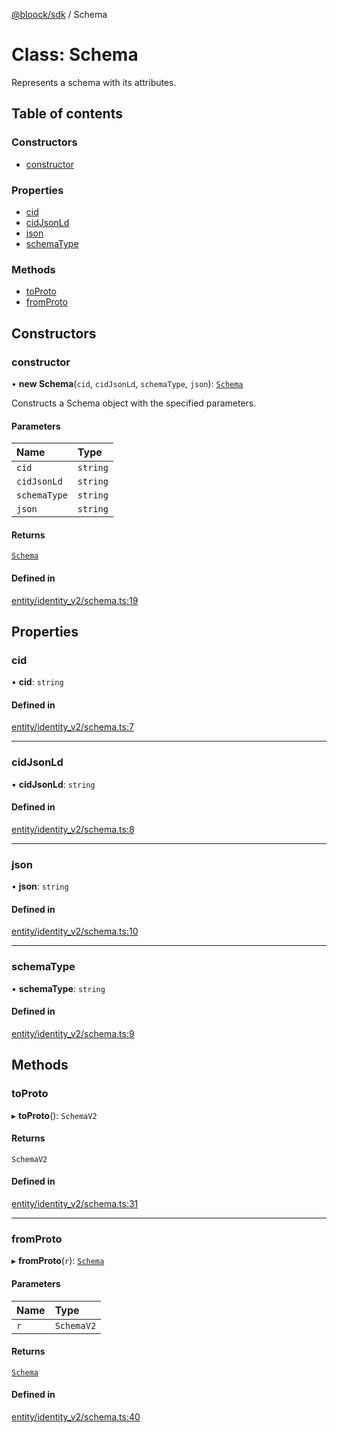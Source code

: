 [@bloock/sdk](../index.md) / Schema

# Class: Schema

Represents a schema with its attributes.

## Table of contents

### Constructors

- [constructor](Schema.md#constructor)

### Properties

- [cid](Schema.md#cid)
- [cidJsonLd](Schema.md#cidjsonld)
- [json](Schema.md#json)
- [schemaType](Schema.md#schematype)

### Methods

- [toProto](Schema.md#toproto)
- [fromProto](Schema.md#fromproto)

## Constructors

### constructor

• **new Schema**(`cid`, `cidJsonLd`, `schemaType`, `json`): [`Schema`](Schema.md)

Constructs a Schema object with the specified parameters.

#### Parameters

| Name | Type |
| :------ | :------ |
| `cid` | `string` |
| `cidJsonLd` | `string` |
| `schemaType` | `string` |
| `json` | `string` |

#### Returns

[`Schema`](Schema.md)

#### Defined in

[entity/identity_v2/schema.ts:19](https://github.com/bloock/bloock-sdk/blob/6fda345/languages/js/src/entity/identity_v2/schema.ts#L19)

## Properties

### cid

• **cid**: `string`

#### Defined in

[entity/identity_v2/schema.ts:7](https://github.com/bloock/bloock-sdk/blob/6fda345/languages/js/src/entity/identity_v2/schema.ts#L7)

___

### cidJsonLd

• **cidJsonLd**: `string`

#### Defined in

[entity/identity_v2/schema.ts:8](https://github.com/bloock/bloock-sdk/blob/6fda345/languages/js/src/entity/identity_v2/schema.ts#L8)

___

### json

• **json**: `string`

#### Defined in

[entity/identity_v2/schema.ts:10](https://github.com/bloock/bloock-sdk/blob/6fda345/languages/js/src/entity/identity_v2/schema.ts#L10)

___

### schemaType

• **schemaType**: `string`

#### Defined in

[entity/identity_v2/schema.ts:9](https://github.com/bloock/bloock-sdk/blob/6fda345/languages/js/src/entity/identity_v2/schema.ts#L9)

## Methods

### toProto

▸ **toProto**(): `SchemaV2`

#### Returns

`SchemaV2`

#### Defined in

[entity/identity_v2/schema.ts:31](https://github.com/bloock/bloock-sdk/blob/6fda345/languages/js/src/entity/identity_v2/schema.ts#L31)

___

### fromProto

▸ **fromProto**(`r`): [`Schema`](Schema.md)

#### Parameters

| Name | Type |
| :------ | :------ |
| `r` | `SchemaV2` |

#### Returns

[`Schema`](Schema.md)

#### Defined in

[entity/identity_v2/schema.ts:40](https://github.com/bloock/bloock-sdk/blob/6fda345/languages/js/src/entity/identity_v2/schema.ts#L40)
